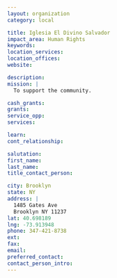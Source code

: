 ```yaml
---
layout: organization
category: local

title: Iglesia El Divino Salvador
impact_area: Human Rights
keywords: 
location_services: 
location_offices: 
website: 

description: 
mission: |
  To support the community.

cash_grants: 
grants: 
service_opp: 
services: 

learn: 
cont_relationship: 

salutation: 
first_name: 
last_name: 
title_contact_person: 

city: Brooklyn
state: NY
address: |
  1485 Gates Ave  
  Brooklyn NY 11237
lat: 40.698189
lng: -73.913948
phone: 347-421-8738
ext: 
fax: 
email: 
preferred_contact: 
contact_person_intro: 
---
```

